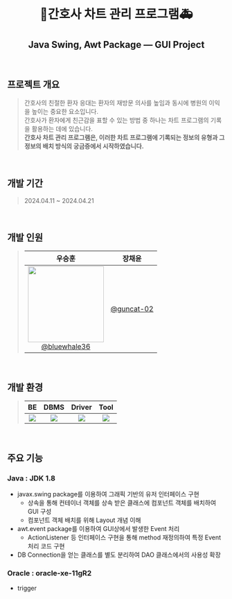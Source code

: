 <h1 align="center">🏥간호사 차트 관리 프로그램🚑</h1>
<h2 align="center">Java Swing, Awt Package — GUI Project</h2>

<br>

## 프로젝트 개요

> 간호사의 친절한 환자 응대는 환자의 재방문 의사를 높임과 동시에 병원의 이익을 높이는 중요한 요소입니다.<br>
간호사가 환자에게 친근감을 표할 수 있는 방법 중 하나는 차트 프로그램의 기록을 활용하는 데에 있습니다.<br>
**간호사 차트 관리 프로그램은, 이러한 차트 프로그램에 기록되는 정보의 유형과 그 정보의 배치 방식의 궁금증에서 시작하였습니다.**
>

<br>

## 개발 기간

> 2024.04.11 ~ 2024.04.21

<br>

## 개발 인원

> | 우승훈 | 장채윤 |
> | :------: | :------: |
> | [<img src="https://github.com/user-attachments/assets/1adb797b-7b40-4eee-bb6b-246e9488dcce" width="175" height="175"> <br> @bluewhale36](http://github.com/bluewhale36) | [@guncat-02](http://github.com/guncat-02) |

<br>

## 개발 환경

> | BE | DBMS | Driver | Tool |
> | :---: | :---: | :---: | :---: |
> | <img src="https://img.shields.io/badge/Java-F80000?style=flat&logoColor=white"/> | <img src="https://img.shields.io/badge/Oracle-F80000?style=flat&logo=oracle&logoColor=white"/> | <img src="https://img.shields.io/badge/JDBC-F80000?style=flat&logoColor=white"/> | <img src="https://img.shields.io/badge/Eclipse IDE-2C2255?style=flat&logo=eclipseide&logoColor=white"/> |

<br>

## 주요 기능

### Java : JDK 1.8
- javax.swing package를 이용하여 그래픽 기반의 유저 인터페이스 구현
  - 상속을 통해 컨테이너 객체를 상속 받은 클래스에 컴포넌트 객체를 배치하여 GUI 구성
  - 컴포넌트 객체 배치를 위해 Layout 개념 이해
- awt.event package를 이용하여 GUI상에서 발생한 Event 처리
  - ActionListener 등 인터페이스 구현을 통해 method 재정의하여 특정 Event 처리 코드 구현
- DB Connection을 얻는 클래스를 별도 분리하여 DAO 클래스에서의 사용성 확장
### Oracle : oracle-xe-11gR2
- trigger
